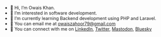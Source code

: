 - 👋 Hi, I’m Owais Khan.
- 👀 I’m interested in software development.
- 🌱 I’m currently learning Backend development using PHP and Laravel.
- 📧 You can email me at owaiszahoor79@gmail.com
- 🔗 You can connect with me on [LinkedIn](https://www.linkedin.com/in/owais-khan-a482b9158/), [Twitter](https://x.com/owais_khan_11), [Mastodon](https://mastodon.social/@Owais_Khan), [Bluesky](https://bsky.app/profile/owais-khan.bsky.social)


<!---
owais11-art/owais11-art is a ✨ special ✨ repository because its `README.md` (this file) appears on your GitHub profile.
You can click the Preview link to take a look at your changes.
--->
